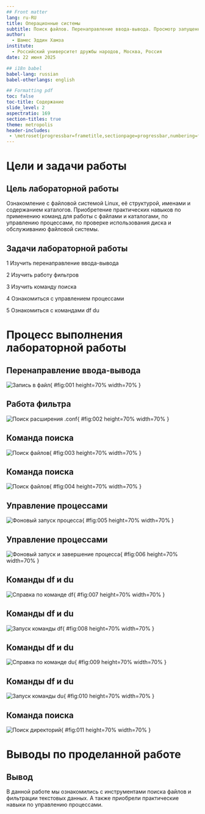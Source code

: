 ```yaml
---
## Front matter
lang: ru-RU
title: Операционные системы
subtitle: Поиск файлов. Перенаправление ввода-вывода. Просмотр запущенных процессов
author:
  - Шамес Эддин Хамза
institute:
  - Российский университет дружбы народов, Москва, Россия
date: 22 июня 2025

## i18n babel
babel-lang: russian
babel-otherlangs: english

## Formatting pdf
toc: false
toc-title: Содержание
slide_level: 2
aspectratio: 169
section-titles: true
theme: metropolis
header-includes:
 - \metroset{progressbar=frametitle,sectionpage=progressbar,numbering=fraction}
---
```

# Цели и задачи работы

## Цель лабораторной работы

Ознакомление с файловой системой Linux, её структурой, именами и содержанием каталогов. Приобретение практических навыков по применению команд для работы с файлами и каталогами, по управлению процессами, по проверке использования диска и обслуживанию файловой системы.

## Задачи лабораторной работы

1 Изучить перенаправление ввода-вывода

2 Изучить работу фильтров

3 Изучить команду поиска

4 Ознакомиться с управлением процессами

5 Ознакомиться с командами df du

# Процесс выполнения лабораторной работы

## Перенаправление ввода-вывода

![Запись в файл](image/01.png){ #fig:001 height=70% width=70% }

## Работа фильтра

![Поиск расширения .conf](image/02.png){ #fig:002 height=70% width=70% }

## Команда поиска

![Поиск файлов](image/03.png){ #fig:003 height=70% width=70% }

## Команда поиска

![Поиск файлов](image/04.png){ #fig:004 height=70% width=70% }

## Управление процессами

![Фоновый запуск процесса](image/05.png){ #fig:005 height=70% width=70% }

## Управление процессами

![Фоновый запуск и завершение процесса](image/06.png){ #fig:006 height=70% width=70% }

## Команды df и du

![Справка по команде df](image/07.png){ #fig:007 height=70% width=70% }

## Команды df и du

![Запуск команды df](image/08.png){ #fig:008 height=70% width=70% }

## Команды df и du

![Справка по команде du](image/09.png){ #fig:009 height=70% width=70% }

## Команды df и du

![Запуск команды du](image/10.png){ #fig:010 height=70% width=70% }

## Команда поиска

![Поиск директорий](image/11.png){ #fig:011 height=70% width=70% }

# Выводы по проделанной работе

## Вывод

В данной работе мы ознакомились с инструментами поиска файлов и фильтрации текстовых данных. А также приобрели практические навыки по управлению процессами. 

